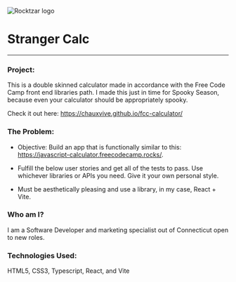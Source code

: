 ![Rocktzar logo](https://res.cloudinary.com/mpauldesigns/image/upload/c_scale,q_100,w_200/v1540421311/rocktzar_red.png)

# Stranger Calc

---

### Project:

This is a double skinned calculator made in accordance with the Free Code Camp front end libraries path.
I made this just in time for Spooky Season, because even your calculator should be appropriately spooky. 

Check it out here: https://chauxvive.github.io/fcc-calculator/

### The Problem:

* Objective: Build an app that is functionally similar to this: https://javascript-calculator.freecodecamp.rocks/.

* Fulfill the below user stories and get all of the tests to pass. Use whichever libraries or APIs you need. Give it your own personal style.

* Must be aesthetically pleasing and use a library, in my case, React + Vite. 

### Who am I?

I am a Software Developer and marketing specialist out of Connecticut open to new roles.

### Technologies Used:

HTML5, CSS3, Typescript, React, and Vite
